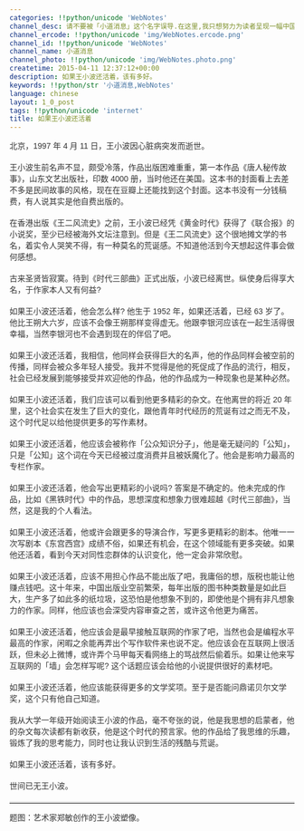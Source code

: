 ```yaml
---
categories: !!python/unicode 'WebNotes'
channel_desc: 请不要被「小道消息」这个名字误导.在这里,我只想努力为读者呈现一幅中国互联网的清明上河图.
channel_ercode: !!python/unicode 'img/WebNotes.ercode.png'
channel_id: !!python/unicode 'WebNotes'
channel_name: 小道消息
channel_photo: !!python/unicode 'img/WebNotes.photo.png'
createtime: 2015-04-11 12:37:12+00:00
description: 如果王小波还活着，该有多好。
keywords: !!python/str '小道消息,WebNotes'
language: chinese
layout: 1_0_post
tags: !!python/unicode 'internet'
title: 如果王小波还活着
---
```

<div class="rich_media_content" id="js_content">
<p style="font-family: Avenir, sans-serif; border: 0px; margin-top: 12px; margin-bottom: 18px; padding: 0px; outline: 0px; color: rgb(51, 51, 51); white-space: normal;">
         北京，1997 年 4 月 11 日，王小波因心脏病突发而逝世。
        </p>
<p style="font-family: Avenir, sans-serif; border: 0px; margin-top: 12px; margin-bottom: 18px; padding: 0px; outline: 0px; color: rgb(51, 51, 51); white-space: normal;">
         王小波生前名声不显，颇受冷落，作品出版困难重重，第一本作品《唐人秘传故事》，山东文艺出版社，印数 4000 册，当时他还在美国。这本书的封面看上去差不多是民间故事的风格，现在在豆瓣上还能找到这个封面。这本书没有一分钱稿费，有人说其实是他自费出版的。
        </p>
<p style="font-family: Avenir, sans-serif; border: 0px; margin-top: 12px; margin-bottom: 18px; padding: 0px; outline: 0px; color: rgb(51, 51, 51); white-space: normal;">
         在香港出版《王二风流史》之前，王小波已经凭《黄金时代》获得了《联合报》的小说奖，至少已经被海外文坛注意到。但是《王二风流史》这个很地摊文学的书名，着实令人哭笑不得，有一种莫名的荒诞感。不知道他活到今天想起这件事会做何感想。
        </p>
<p style="font-family: Avenir, sans-serif; border: 0px; margin-top: 12px; margin-bottom: 18px; padding: 0px; outline: 0px; color: rgb(51, 51, 51); white-space: normal;">
         古来圣贤皆寂寞。待到《时代三部曲》正式出版，小波已经离世。纵使身后得享大名，于作家本人又有何益?
        </p>
<p style="font-family: Avenir, sans-serif; border: 0px; margin-top: 12px; margin-bottom: 18px; padding: 0px; outline: 0px; color: rgb(51, 51, 51); white-space: normal;">
         如果王小波还活着，他会怎么样? 他生于 1952 年，如果还活着，已经 63 岁了。他比王朔大六岁，应该不会像王朔那样变得虚无。他跟李银河应该在一起生活得很幸福，当然李银河也不会遇到现在的伴侣了吧。
        </p>
<p style="font-family: Avenir, sans-serif; border: 0px; margin-top: 12px; margin-bottom: 18px; padding: 0px; outline: 0px; color: rgb(51, 51, 51); white-space: normal;">
         如果王小波还活着，我相信，他同样会获得巨大的名声，他的作品同样会被空前的传播，同样会被众多年轻人接受。我并不觉得是他的死促成了作品的流行，相反，社会已经发展到能够接受并欢迎他的作品，他的作品成为一种现象也是某种必然。
        </p>
<p style="font-family: Avenir, sans-serif; border: 0px; margin-top: 12px; margin-bottom: 18px; padding: 0px; outline: 0px; color: rgb(51, 51, 51); white-space: normal;">
         如果王小波还活着，我们应该可以看到他更多精彩的杂文。在他离世的将近 20 年里，这个社会实在发生了巨大的变化，跟他青年时代经历的荒诞有过之而无不及，这个时代足以给他提供更多的写作素材。
        </p>
<p style="font-family: Avenir, sans-serif; border: 0px; margin-top: 12px; margin-bottom: 18px; padding: 0px; outline: 0px; color: rgb(51, 51, 51); white-space: normal;">
         如果王小波还活着，他应该会被称作「公众知识分子」，他是毫无疑问的「公知」，只是「公知」这个词在今天已经被过度消费并且被妖魔化了。他会是影响力最高的专栏作家。
        </p>
<p style="font-family: Avenir, sans-serif; border: 0px; margin-top: 12px; margin-bottom: 18px; padding: 0px; outline: 0px; color: rgb(51, 51, 51); white-space: normal;">
         如果王小波还活着，他会写出更精彩的小说吗? 答案是不确定的。他未完成的作品，比如《黑铁时代》中的作品，思想深度和想象力很难超越《时代三部曲》，当然，这是我的个人看法。
        </p>
<p style="font-family: Avenir, sans-serif; border: 0px; margin-top: 12px; margin-bottom: 18px; padding: 0px; outline: 0px; color: rgb(51, 51, 51); white-space: normal;">
         如果王小波还活着，他或许会跟更多的导演合作，写更多更精彩的剧本。他唯一一次写剧本《东宫西宫》成绩不俗，如果还有机会，在这个领域能有更多突破。如果他还活着，看到今天对同性恋群体的认识变化，他一定会非常欣慰。
        </p>
<p style="font-family: Avenir, sans-serif; border: 0px; margin-top: 12px; margin-bottom: 18px; padding: 0px; outline: 0px; color: rgb(51, 51, 51); white-space: normal;">
         如果王小波还活着，应该不用担心作品不能出版了吧，我庸俗的想，版税也能让他赚点钱吧。这十年来，中国出版业空前繁荣，每年出版的图书种类数量是如此巨大，生产多了如此多的纸垃圾，这恐怕是他想象不到的，即使他是个拥有非凡想象力的作家。同样，他应该也会深受内容审查之苦，或许这令他更为痛苦。
        </p>
<p style="font-family: Avenir, sans-serif; border: 0px; margin-top: 12px; margin-bottom: 18px; padding: 0px; outline: 0px; color: rgb(51, 51, 51); white-space: normal;">
         如果王小波还活着，他应该会是最早接触互联网的作家了吧，当然也会是编程水平最高的作家，闲暇之余能再弄出个写作软件来也说不定。他应该会在互联网上很活跃，但未必上微博，或许弄个马甲每天看网络上的骂战然后偷着乐。如果让他来写互联网的「墙」会怎样写呢? 这个话题应该会给他的小说提供很好的素材吧。
        </p>
<p style="font-family: Avenir, sans-serif; border: 0px; margin-top: 12px; margin-bottom: 18px; padding: 0px; outline: 0px; color: rgb(51, 51, 51); white-space: normal;">
         如果王小波还活着，他应该能获得更多的文学奖项。至于是否能问鼎诺贝尔文学奖，这个只有他自己知道。
        </p>
<p style="font-family: Avenir, sans-serif; border: 0px; margin-top: 12px; margin-bottom: 18px; padding: 0px; outline: 0px; color: rgb(51, 51, 51); white-space: normal;">
         我从大学一年级开始阅读王小波的作品，毫不夸张的说，他是我思想的启蒙者，他的杂文每次读都有新收获，他是这个时代的预言家。他的作品给了我思维的乐趣，锻炼了我的思考能力，同时也让我认识到生活的残酷与荒诞。
        </p>
<p style="font-family: Avenir, sans-serif; border: 0px; margin-top: 12px; margin-bottom: 18px; padding: 0px; outline: 0px; color: rgb(51, 51, 51); white-space: normal;">
         如果王小波还活着，该有多好。
        </p>
<p style="font-family: Avenir, sans-serif; border: 0px; margin-top: 12px; margin-bottom: 18px; padding: 0px; outline: 0px; color: rgb(51, 51, 51); white-space: normal;">
         世间已无王小波。
        </p>
<hr style="font-family: Avenir, sans-serif; border-right-width: 0px; border-bottom-width: 0px; border-left-width: 0px; border-top-style: solid; border-top-color: rgb(234, 234, 234); height: 1px; margin: 1em 0px; padding: 0px; color: rgb(51, 51, 51); white-space: normal;"/>
<p style="font-family: Avenir, sans-serif; border: 0px; margin-top: 12px; margin-bottom: 18px; padding: 0px; outline: 0px; color: rgb(51, 51, 51); white-space: normal;">
         题图：艺术家郑敏创作的王小波塑像。
        </p>
<p>
<br/>
</p>
</div>